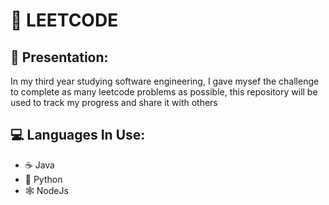 # 🥇 LEETCODE
## 📖 Presentation:
In my third year studying software engineering, I gave mysef the challenge to complete as many leetcode problems as possible, this repository will be used to track my progress and share it with others

## 💻 Languages In Use:
- ☕ Java
- 🐍 Python
- 🕸️ NodeJs
